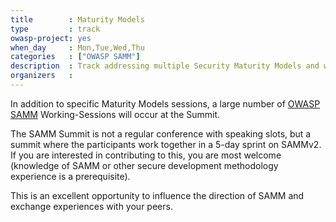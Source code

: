 ```yaml
---
title        : Maturity Models
type         : track
owasp-project: yes
when_day     : Mon,Tue,Wed,Thu
categories   : ["OWASP SAMM"]
description  : Track addressing multiple Security Maturity Models and with team working together in a 5-day sprint on SAMMv2
organizers   : 
---
```


In addition to specific Maturity Models sessions, a large number of [OWASP SAMM](https://www.owasp.org/index.php/OWASP_SAMM_Project) Working-Sessions will occur at the Summit.

The SAMM Summit is not a regular conference with speaking slots, but a summit where the participants work together in a 5-day sprint on SAMMv2. If you are interested in contributing to this, you are most welcome (knowledge of SAMM or other secure development methodology experience is a prerequisite).

This is an excellent opportunity to influence the direction of SAMM and exchange experiences with your peers.
